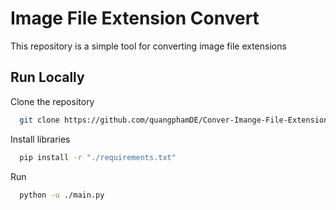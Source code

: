 
# Image File Extension Convert 

This repository is a simple tool for converting image file extensions


## Run Locally

Clone the repository

```bash
  git clone https://github.com/quangphamDE/Conver-Imange-File-Extension-Tool.git
```

Install libraries

```bash
  pip install -r "./requirements.txt"
```

Run 
```bash
  python -u ./main.py
```

